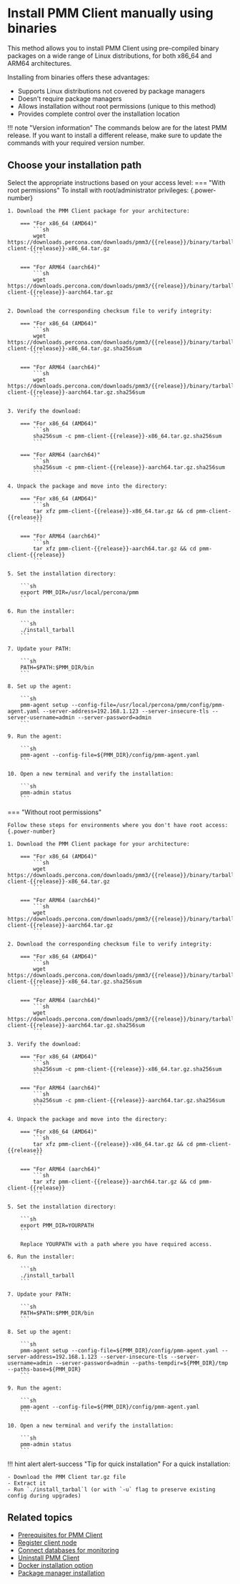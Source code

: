 # Install PMM Client manually using binaries
This method allows you to install PMM Client using pre-compiled binary packages on a wide range of Linux distributions, for both x86_64 and ARM64 architectures.

Installing from binaries offers these advantages:

- Supports Linux distributions not covered by package managers
- Doesn't require package managers
- Allows installation without root permissions (unique to this method)
- Provides complete control over the installation location


!!! note "Version information"
    The commands below are for the latest PMM release. If you want to install a different release, make sure to update the commands with your required version number.

## Choose your installation path

Select the appropriate instructions based on your access level:
=== "With root permissions"
    To install with root/administrator privileges:
    {.power-number}

    1. Download the PMM Client package for your architecture:

        === "For x86_64 (AMD64)"
            ```sh
            wget https://downloads.percona.com/downloads/pmm3/{{release}}/binary/tarball/pmm-client-{{release}}-x86_64.tar.gz
            ```

        === "For ARM64 (aarch64)"
            ```sh 
            wget https://downloads.percona.com/downloads/pmm3/{{release}}/binary/tarball/pmm-client-{{release}}-aarch64.tar.gz
            ```

    2. Download the corresponding checksum file to verify integrity:

        === "For x86_64 (AMD64)"
            ```sh
            wget https://downloads.percona.com/downloads/pmm3/{{release}}/binary/tarball/pmm-client-{{release}}-x86_64.tar.gz.sha256sum
            ```

        === "For ARM64 (aarch64)"
            ```sh
            wget https://downloads.percona.com/downloads/pmm3/{{release}}/binary/tarball/pmm-client-{{release}}-aarch64.tar.gz.sha256sum
            ```

    3. Verify the download:

        === "For x86_64 (AMD64)"
            ```sh
            sha256sum -c pmm-client-{{release}}-x86_64.tar.gz.sha256sum
            ```

        === "For ARM64 (aarch64)"
            ```sh
            sha256sum -c pmm-client-{{release}}-aarch64.tar.gz.sha256sum
            ```

    4. Unpack the package and move into the directory:

        === "For x86_64 (AMD64)"
            ```sh
            tar xfz pmm-client-{{release}}-x86_64.tar.gz && cd pmm-client-{{release}}
            ```

        === "For ARM64 (aarch64)"
            ```sh
            tar xfz pmm-client-{{release}}-aarch64.tar.gz && cd pmm-client-{{release}}
            ```

    5. Set the installation directory:

        ```sh
        export PMM_DIR=/usr/local/percona/pmm
        ```

    6. Run the installer:

        ```sh
        ./install_tarball
        ```

    7. Update your PATH:

        ```sh
        PATH=$PATH:$PMM_DIR/bin
        ```

    8. Set up the agent:

        ```sh
        pmm-agent setup --config-file=/usr/local/percona/pmm/config/pmm-agent.yaml --server-address=192.168.1.123 --server-insecure-tls --server-username=admin --server-password=admin
        ```

    9. Run the agent:

        ```sh
        pmm-agent --config-file=${PMM_DIR}/config/pmm-agent.yaml
        ```

    10. Open a new terminal and verify the installation:

        ```sh
        pmm-admin status
        ```

=== "Without root permissions"

    Follow these steps for environments where you don't have root access:
    {.power-number}

    1. Download the PMM Client package for your architecture:

        === "For x86_64 (AMD64)"
            ```sh
            wget https://downloads.percona.com/downloads/pmm3/{{release}}/binary/tarball/pmm-client-{{release}}-x86_64.tar.gz
            ```

        === "For ARM64 (aarch64)"
            ```sh
            wget https://downloads.percona.com/downloads/pmm3/{{release}}/binary/tarball/pmm-client-{{release}}-aarch64.tar.gz
            ```

    2. Download the corresponding checksum file to verify integrity:

        === "For x86_64 (AMD64)"
            ```sh
            wget https://downloads.percona.com/downloads/pmm3/{{release}}/binary/tarball/pmm-client-{{release}}-x86_64.tar.gz.sha256sum
            ```

        === "For ARM64 (aarch64)"
            ```sh
            wget https://downloads.percona.com/downloads/pmm3/{{release}}/binary/tarball/pmm-client-{{release}}-aarch64.tar.gz.sha256sum
            ```

    3. Verify the download:

        === "For x86_64 (AMD64)"
            ```sh
            sha256sum -c pmm-client-{{release}}-x86_64.tar.gz.sha256sum
            ```
            
        === "For ARM64 (aarch64)"
            ```sh
            sha256sum -c pmm-client-{{release}}-aarch64.tar.gz.sha256sum
            ```

    4. Unpack the package and move into the directory:

        === "For x86_64 (AMD64)"
            ```sh
            tar xfz pmm-client-{{release}}-x86_64.tar.gz && cd pmm-client-{{release}}
            ```

        === "For ARM64 (aarch64)"
            ```sh
            tar xfz pmm-client-{{release}}-aarch64.tar.gz && cd pmm-client-{{release}}
            ```
    
    5. Set the installation directory:

        ```sh
        export PMM_DIR=YOURPATH
        ```

        Replace YOURPATH with a path where you have required access.

    6. Run the installer:

        ```sh
        ./install_tarball
        ```

    7. Update your PATH:

        ```sh
        PATH=$PATH:$PMM_DIR/bin
        ```

    8. Set up the agent:

        ```sh
        pmm-agent setup --config-file=${PMM_DIR}/config/pmm-agent.yaml --server-address=192.168.1.123 --server-insecure-tls --server-username=admin --server-password=admin --paths-tempdir=${PMM_DIR}/tmp --paths-base=${PMM_DIR}
        ```

    9. Run the agent:

        ```sh
        pmm-agent --config-file=${PMM_DIR}/config/pmm-agent.yaml
        ```

    10. Open a new terminal and verify the installation:

        ```sh
        pmm-admin status
        ```
        
!!! hint alert alert-success "Tip for quick installation"
    For a quick installation:

    - Download the PMM Client tar.gz file
    - Extract it
    - Run `./install_tarbal`l (or with `-u` flag to preserve existing config during upgrades)

## Related topics

- [Prerequisites for PMM Client](prerequisites.md)
- [Register client node](../register-client-node/index.md) 
- [Connect databases for monitoring](connect-database/index.md)
- [Uninstall PMM Client](../../uninstall-pmm/unregister_client.md)
- [Docker installation option](../install-pmm-client/docker.md) 
- [Package manager installation](package_manager.md) 